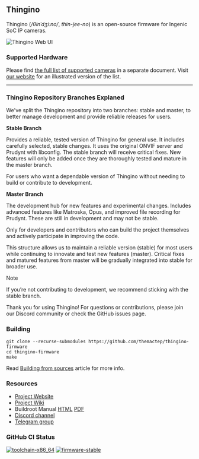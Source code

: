 Thingino
--------

Thingino (_/θinˈdʒiːno/_, _thin-jee-no_) is an open-source firmware for Ingenic SoC IP cameras.

![Thingino Web UI][10]

### Supported Hardware

Please find [the full list of supported cameras](docs/supported_hardware.md)
in a separate document. Visit [our website][0] for an illustrated version of
the list.

---

### Thingino Repository Branches Explaned

We've split the Thingino repository into two branches: stable and master, to better manage development and provide reliable releases for users.

**Stable Branch**

Provides a reliable, tested version of Thingino for general use. It includes carefully selected, stable changes. It uses the original ONVIF server and Prudynt with libconfig.
The stable branch will receive critical fixes. New features will only be added once they are thoroughly tested and mature in the master branch.

For users who want a dependable version of Thingino without needing to build or contribute to development.

**Master Branch**

The development hub for new features and experimental changes. Includes advanced features like Matroska, Opus, and improved file recording for Prudynt. These are still in development and may not be stable.

Only for developers and contributors who can build the project themselves and actively participate in improving the code.

This structure allows us to maintain a reliable version (stable) for most users while continuing to innovate and test new features (master). Critical fixes and matured features from master will be gradually integrated into stable for broader use.

> [!NOTE]
> If you’re not contributing to development, we recommend sticking with the stable branch.

Thank you for using Thingino! For questions or contributions, please join our Discord community or check the GitHub issues page.

### Building

```
git clone --recurse-submodules https://github.com/themactep/thingino-firmware
cd thingino-firmware
make
```

Read [Building from sources][7] article for more info.

### Resources

- [Project Website][0]
- [Project Wiki][1]
- Buildroot Manual [HTML][5] [PDF][6]
- [Discord channel][3]
- [Telegram group][4]

### GitHub CI Status

[![toolchain-x86_64][11]][8]
[![firmware-stable][12]][9]

[0]: https://thingino.com/
[1]: https://github.com/themactep/thingino-firmware/wiki
[3]: https://discord.gg/xDmqS944zr
[4]: https://t.me/thingino
[5]: https://buildroot.org/downloads/manual/manual.html
[6]: https://nightly.buildroot.org/manual.pdf
[7]: https://github.com/themactep/thingino-firmware/wiki/Building-from-sources
[8]: https://github.com/themactep/thingino-firmware/actions/workflows/toolchain.yaml
[9]: https://github.com/themactep/thingino-firmware/actions/workflows/firmware.yaml
[10]: https://github.com/user-attachments/assets/6fe68e13-eb49-4c33-8836-af1e97bf8b4e
[11]: https://github.com/themactep/thingino-firmware/actions/workflows/toolchain-x86_64.yaml/badge.svg
[12]: https://github.com/themactep/thingino-firmware/actions/workflows/firmware-stable.yml/badge.svg
